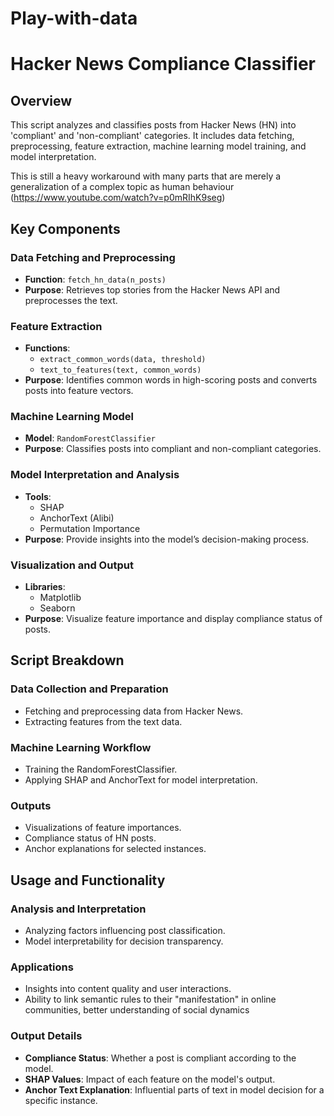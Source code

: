 # Play-with-data

# Hacker News Compliance Classifier

## Overview
This script analyzes and classifies posts from Hacker News (HN) into 'compliant' and 'non-compliant' categories. It includes data fetching, preprocessing, feature extraction, machine learning model training, and model interpretation.

This is still a heavy workaround with many parts that are merely a generalization of a complex topic as human behaviour (https://www.youtube.com/watch?v=p0mRIhK9seg)

## Key Components

### Data Fetching and Preprocessing
- **Function**: `fetch_hn_data(n_posts)`
- **Purpose**: Retrieves top stories from the Hacker News API and preprocesses the text.

### Feature Extraction
- **Functions**: 
  - `extract_common_words(data, threshold)`
  - `text_to_features(text, common_words)`
- **Purpose**: Identifies common words in high-scoring posts and converts posts into feature vectors.

### Machine Learning Model
- **Model**: `RandomForestClassifier`
- **Purpose**: Classifies posts into compliant and non-compliant categories.

### Model Interpretation and Analysis
- **Tools**: 
  - SHAP
  - AnchorText (Alibi)
  - Permutation Importance
- **Purpose**: Provide insights into the model’s decision-making process.

### Visualization and Output
- **Libraries**: 
  - Matplotlib
  - Seaborn
- **Purpose**: Visualize feature importance and display compliance status of posts.

## Script Breakdown

### Data Collection and Preparation
- Fetching and preprocessing data from Hacker News.
- Extracting features from the text data.

### Machine Learning Workflow
- Training the RandomForestClassifier.
- Applying SHAP and AnchorText for model interpretation.

### Outputs
- Visualizations of feature importances.
- Compliance status of HN posts.
- Anchor explanations for selected instances.

## Usage and Functionality

### Analysis and Interpretation
- Analyzing factors influencing post classification.
- Model interpretability for decision transparency.

### Applications
- Insights into content quality and user interactions.
- Ability to link semantic rules to their "manifestation" in online communities, better understanding of social dynamics

### Output Details
- **Compliance Status**: Whether a post is compliant according to the model.
- **SHAP Values**: Impact of each feature on the model's output.
- **Anchor Text Explanation**: Influential parts of text in model decision for a specific instance.



